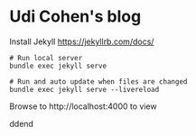 Udi Cohen's blog
==================

Install Jekyll
https://jekyllrb.com/docs/


```
# Run local server
bundle exec jekyll serve

# Run and auto update when files are changed
bundle exec jekyll serve --livereload
```

Browse to http://localhost:4000 to view


ddend
